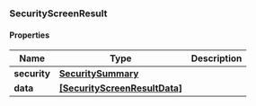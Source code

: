 
[//]: # (CLASS:SecurityScreenResult)

[//]: # (KIND:object)

### SecurityScreenResult

#### Properties

[//]: # (START_DEFINITION)

Name | Type | Description
------------ | ------------- | -------------
**security** | [**SecuritySummary**](SecuritySummary.md) |  &nbsp;
**data** | [**[SecurityScreenResultData]**](SecurityScreenResultData.md) |  &nbsp;

[//]: # (END_DEFINITION)


[//]: # (CONTAINED_CLASS:SecuritySummary)


[//]: # (CONTAINED_CLASS:SecurityScreenResultData)





